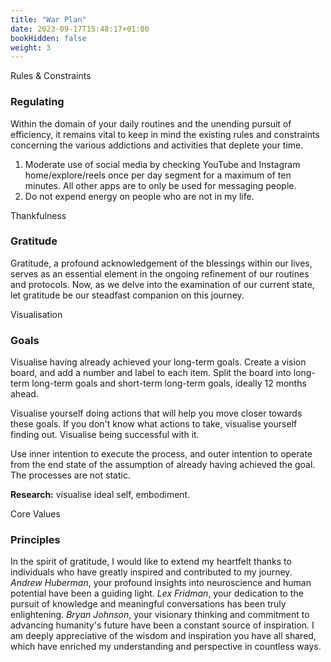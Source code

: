 ```yaml
---
title: "War Plan"
date: 2023-09-17T15:48:17+01:00
bookHidden: false
weight: 3
---
```


<n2>Rules & Constraints</n2>
### Regulating

Within the domain of your daily routines and the unending pursuit of efficiency, it remains vital to keep in mind the existing rules and constraints concerning the various addictions and activities that deplete your time.

1. Moderate use of social media by checking YouTube and Instagram home/explore/reels once per day segment for a maximum of ten minutes. All other apps are to only be used for messaging people.
2. Do not expend energy on people who are not in my life.

<n2>Thankfulness</n2>
### Gratitude

Gratitude, a profound acknowledgement of the blessings within our lives, serves as an essential element in the ongoing refinement of our routines and protocols. Now, as we delve into the examination of our current state, let gratitude be our steadfast companion on this journey.

<n2>Visualisation</n2>
### Goals

Visualise having already achieved your long-term goals. Create a vision board, and add a number and label to each item. Split the board into long-term long-term goals and short-term long-term goals, ideally 12 months ahead.

Visualise yourself doing actions that will help you move closer towards these goals. If you don't know what actions to take, visualise yourself finding out. Visualise being successful with it.

Use inner intention to execute the process, and outer intention to operate from the end state of the assumption of already having achieved the goal. The processes are not static.

**Research:** visualise ideal self, embodiment.

<n2>Core Values</n2>
### Principles

In the spirit of gratitude, I would like to extend my heartfelt thanks to individuals who have greatly inspired and contributed to my journey. *Andrew Huberman*, your profound insights into neuroscience and human potential have been a guiding light. *Lex Fridman*, your dedication to the pursuit of knowledge and meaningful conversations has been truly enlightening. *Bryan Johnson*, your visionary thinking and commitment to advancing humanity's future have been a constant source of inspiration. I am deeply appreciative of the wisdom and inspiration you have all shared, which have enriched my understanding and perspective in countless ways.


